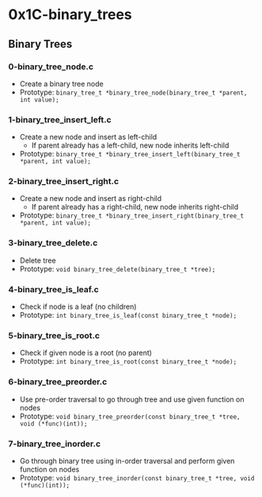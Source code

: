 # 0x1C-binary_trees

## Binary Trees
### 0-binary_tree_node.c
* Create a binary tree node
* Prototype: `binary_tree_t *binary_tree_node(binary_tree_t *parent, int value);`

### 1-binary_tree_insert_left.c
* Create a new node and insert as left-child
  * If parent already has a left-child, new node inherits left-child
* Prototype: `binary_tree_t *binary_tree_insert_left(binary_tree_t *parent, int value);`

### 2-binary_tree_insert_right.c
* Create a new node and insert as right-child
  * If parent already has a right-child, new node inherits right-child
* Prototype: `binary_tree_t *binary_tree_insert_right(binary_tree_t *parent, int value);`

### 3-binary_tree_delete.c
* Delete tree
* Prototype: `void binary_tree_delete(binary_tree_t *tree);`

### 4-binary_tree_is_leaf.c
* Check if node is a leaf (no children)
* Prototype: `int binary_tree_is_leaf(const binary_tree_t *node);`

### 5-binary_tree_is_root.c
* Check if given node is a root (no parent)
* Prototype: `int binary_tree_is_root(const binary_tree_t *node);`

### 6-binary_tree_preorder.c
* Use pre-order traversal to go through tree and use given function on nodes
* Prototype: `void binary_tree_preorder(const binary_tree_t *tree, void (*func)(int));`

### 7-binary_tree_inorder.c
* Go through binary tree using in-order traversal and perform given function on nodes
* Prototype: `void binary_tree_inorder(const binary_tree_t *tree, void (*func)(int));`

